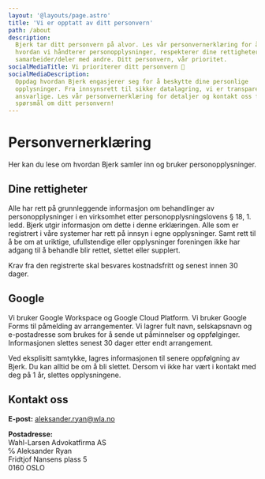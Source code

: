 ```yaml
---
layout: '@layouts/page.astro'
title: 'Vi er opptatt av ditt personvern'
path: /about
description:
  Bjerk tar ditt personvern på alvor. Les vår personvernerklæring for å forstå
  hvordan vi håndterer personopplysninger, respekterer dine rettigheter og
  samarbeider/deler med andre. Ditt personvern, vår prioritet.
socialMediaTitle: Vi prioriterer ditt personvern 🌳
socialMediaDescription:
  Oppdag hvordan Bjerk engasjerer seg for å beskytte dine personlige
  opplysninger. Fra innsynsrett til sikker datalagring, vi er transparente og
  ansvarlige. Les vår personvernerklæring for detaljer og kontakt oss for
  spørsmål om ditt personvern!
---
```


# Personvern­erklæring

Her kan du lese om hvordan Bjerk samler inn og bruker personopplysninger.

## Dine rettigheter

Alle har rett på grunnleggende informasjon om behandlinger av personopplysninger
i en virksomhet etter personopplysningslovens § 18, 1. ledd. Bjerk utgir
informasjon om dette i denne erklæringen. Alle som er registrert i våre systemer
har rett på innsyn i egne opplysninger. Samt rett til å be om at uriktige,
ufullstendige eller opplysninger foreningen ikke har adgang til å behandle blir
rettet, slettet eller supplert.

Krav fra den registrerte skal besvares kostnadsfritt og senest innen 30 dager.

## Google

Vi bruker Google Workspace og Google Cloud Platform. Vi bruker Google Forms til
påmelding av arrangementer. Vi lagrer fult navn, selskapsnavn og e-postadresse
som brukes for å sende ut påminnelser og oppfølginger. Informasjonen slettes
senest 30 dager etter endt arrangement.

Ved eksplisitt samtykke, lagres informasjonen til senere oppfølgning av Bjerk.
Du kan alltid be om å bli slettet. Dersom vi ikke har vært i kontakt med deg på
1 år, slettes opplysningene.

## Kontakt oss

**E-post:** [aleksander.ryan@wla.no](mailto:aleksander.ryan@wla.no)

**Postadresse:**  
Wahl-Larsen Advokatfirma AS  
℅ Aleksander Ryan  
Fridtjof Nansens plass 5  
0160 OSLO
